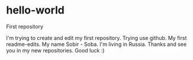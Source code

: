 # hello-world
First repository 

I'm trying to create and edit my first repository. Trying use github. My first readme-edits.
My name Sobir - Soba. I'm living in Russia. Thanks and see you in my new repositories. Good luck :)
